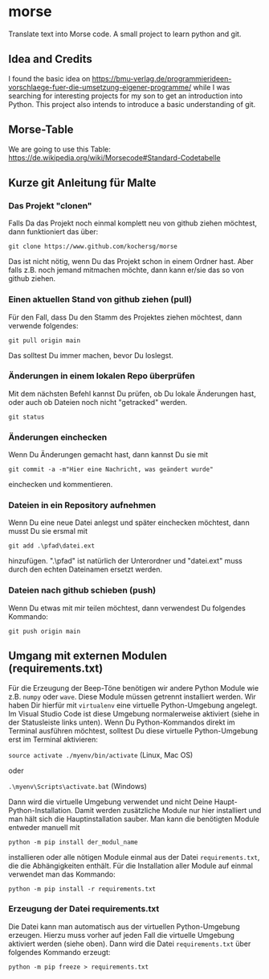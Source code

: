 # morse
Translate text into Morse code. A small project to learn python and git.

## Idea and Credits
I found the basic idea on https://bmu-verlag.de/programmierideen-vorschlaege-fuer-die-umsetzung-eigener-programme/ while I was searching for interesting projects for my son to get an introduction into Python. This project also intends to introduce a basic understanding of git.

## Morse-Table
We are going to use this Table: https://de.wikipedia.org/wiki/Morsecode#Standard-Codetabelle

## Kurze git Anleitung für Malte
### Das Projekt "clonen"
Falls Da das Projekt noch einmal komplett neu von github ziehen möchtest, dann funktioniert das über:

`git clone https://www.github.com/kochersg/morse`

Das ist nicht nötig, wenn Du das Projekt schon in einem Ordner hast. Aber falls z.B. noch jemand mitmachen möchte, dann kann er/sie das so von github ziehen.

### Einen aktuellen Stand von github ziehen (pull)
Für den Fall, dass Du den Stamm des Projektes ziehen möchtest, dann verwende folgendes:

`git pull origin main`

Das solltest Du immer machen, bevor Du loslegst.

### Änderungen in einem lokalen Repo überprüfen
Mit dem nächsten Befehl kannst Du prüfen, ob Du lokale Änderungen hast, oder auch ob Dateien noch nicht "getracked" werden.

`git status`

### Änderungen einchecken
Wenn Du Änderungen gemacht hast, dann kannst Du sie mit

`git commit -a -m"Hier eine Nachricht, was geändert wurde"`

einchecken und kommentieren.

### Dateien in ein Repository aufnehmen
Wenn Du eine neue Datei anlegst und später einchecken möchtest, dann musst Du sie ersmal mit 

`git add .\pfad\datei.ext`

hinzufügen. ".\pfad" ist natürlich der Unterordner und "datei.ext" muss durch den echten Dateinamen ersetzt werden.

### Dateien nach github schieben (push)
Wenn Du etwas mit mir teilen möchtest, dann verwendest Du folgendes Kommando:

`git push origin main`

## Umgang mit externen Modulen (requirements.txt)
Für die Erzeugung der Beep-Töne benötigen wir andere Python Module wie z.B. `numpy` oder `wave`. Diese Module müssen getrennt 
installiert werden. Wir haben Dir hierfür mit `virtualenv` eine virtuelle Python-Umgebung angelegt. Im Visual Studio Code 
ist diese Umgebung normalerweise aktiviert (siehe in der Statusleiste links unten). Wenn Du Python-Kommandos direkt im 
Terminal ausführen möchtest, solltest Du diese virtuelle Python-Umgebung erst im Terminal aktivieren:

`source activate ./myenv/bin/activate` (Linux, Mac OS)

oder 

`.\myenv\Scripts\activate.bat` (Windows)

Dann wird die virtuelle Umgebung verwendet und nicht Deine Haupt-Python-Installation. Damit werden zusätzliche Module nur 
hier installiert und man hält sich die Hauptinstallation sauber. Man kann die benötigten Module entweder manuell mit 

`python -m pip install der_modul_name`

installieren oder alle nötigen Module einmal aus der Datei `requirements.txt`, die die Abhängigkeiten enthält. Für die Installation 
aller Module auf einmal verwendet man das Kommando:

`python -m pip install -r requirements.txt`

### Erzeugung der Datei requirements.txt
Die Datei kann man automatisch aus der virtuellen Python-Umgebung erzeugen. Hierzu muss vorher auf jeden Fall die virtuelle Umgebung 
aktiviert werden (siehe oben). Dann wird die Datei `requirements.txt` über folgendes Kommando erzeugt:

`python -m pip freeze > requirements.txt`





